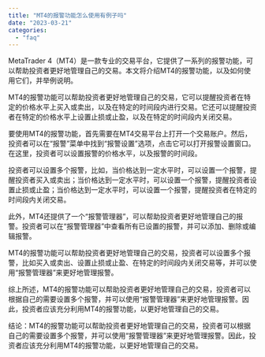 ```yaml
---
title: "MT4的报警功能怎么使用有例子吗"
date: "2023-03-21"
categories: 
  - "faq"
---
```


MetaTrader 4（MT4）是一款专业的交易平台，它提供了一系列的报警功能，可以帮助投资者更好地管理自己的交易。本文将介绍MT4的报警功能，以及如何使用它们，并举例说明。

MT4的报警功能可以帮助投资者更好地管理自己的交易，它可以提醒投资者在特定的价格水平上买入或卖出，以及在特定的时间段内进行交易。它还可以提醒投资者在特定的价格水平上设置止损或止盈，以及在特定的时间段内关闭交易。

要使用MT4的报警功能，首先需要在MT4交易平台上打开一个交易账户。然后，投资者可以在“报警”菜单中找到“报警设置”选项，点击它可以打开报警设置窗口。在这里，投资者可以设置报警的价格水平，以及报警的时间段。

投资者可以设置多个报警，比如，当价格达到一定水平时，可以设置一个报警，提醒投资者买入或卖出；当价格达到一定水平时，可以设置一个报警，提醒投资者设置止损或止盈；当价格达到一定水平时，可以设置一个报警，提醒投资者在特定的时间段内关闭交易。

此外，MT4还提供了一个“报警管理器”，可以帮助投资者更好地管理自己的报警。投资者可以在“报警管理器”中查看所有已设置的报警，并可以添加、删除或编辑报警。

MT4的报警功能可以帮助投资者更好地管理自己的交易，投资者可以设置多个报警，比如买入或卖出、设置止损或止盈、在特定的时间段内关闭交易等，并可以使用“报警管理器”来更好地管理报警。

综上所述，MT4的报警功能可以帮助投资者更好地管理自己的交易，投资者可以根据自己的需要设置多个报警，并可以使用“报警管理器”来更好地管理报警。因此，投资者应该充分利用MT4的报警功能，以更好地管理自己的交易。

结论：MT4的报警功能可以帮助投资者更好地管理自己的交易，投资者可以根据自己的需要设置多个报警，并可以使用“报警管理器”来更好地管理报警。因此，投资者应该充分利用MT4的报警功能，以更好地管理自己的交易。
